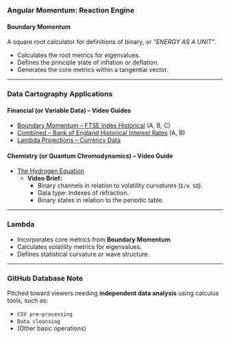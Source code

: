 ### **Angular Momentum: Reaction Engine**  

#### **Boundary Momentum**  
A square root calculator for definitions of binary, or *"ENERGY AS A UNIT"*.  
- Calculates the root metrics for eigenvalues.  
- Defines the principle state of inflation or deflation.  
- Generates the core metrics within a tangential vector.  

---  

### **Data Cartography Applications**  

#### **Financial (or Variable Data) – Video Guides**  
- [Boundary Momentum – FTSE Index Historical][ftse] (A, B, C)  
- [Combined – Bank of England Historical Interest Rates][boe] (A, B)  
- [Lambda Projections – Currency Data][currency]  

#### **Chemistry (or Quantum Chromodynamics) – Video Guide**  
- [The Hydrogen Equation][hydrogen]  
  - **Video Brief:**  
    - Binary channels in relation to volatility curvatures (`E/e SQ`).  
    - Data type: Indexes of refraction.  
    - Binary states in relation to the periodic table.  

---  

### **Lambda**  
- Incorporates core metrics from **Boundary Momentum**.  
- Calculates volatility metrics for eigenvalues.  
- Defines statistical curvature or wave structure.  

---  

### **GitHub Database Note**  
Pitched toward viewers needing **independent data analysis** using calculus tools, such as:  
- `CSV pre-processing`  
- `Data cleansing`  
- (Other basic operations)  

[ftse]: https://publicrecords.copyright.gov/detailed-record/voyager_38120086  
[boe]: https://publicrecords.copyright.gov/detailed-record/voyager_38120086  
[currency]: https://publicrecords.copyright.gov/detailed-record/voyager_38120086  
[hydrogen]: https://publicrecords.copyright.gov/detailed-record/voyager_38120086  
